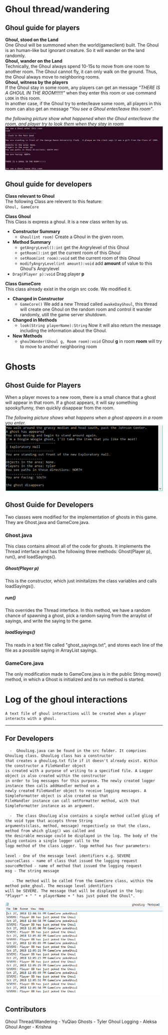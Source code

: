 # Ghoul thread/wandering  

## Ghoul guide for players  

**Ghoul, stood on the Land**  
One Ghoul will be summoned when the world(gameclient) built. The Ghoul is an human-like but ignorant creature. So it will wander on the land randomly.  
**Ghoul, wander on the Land**  
Technically, the Ghoul always spend 10-15s to move from one room to another room. The Ghoul cannot fly, it can only walk on the ground. Thus, the Ghoul always move to neighboring rooms.  
**Ghoul, witness by the players**  
If the Ghoul stay in some room, any players can get an message *"THERE IS A GHOUL IN THE ROOM!!!!!!"* when they enter this room or use command `LOOK` in this room.  
In another case, if the Ghoul try to enter/leave some room, all players in this room can also get an message *"You see a Ghoul enter/leave this room"*.  

*the following picture show what happened when the Ghoul enter/leave the room, and player try to look them when they stay in room*
![The player saw Ghoul enter the room, and try to look it; then the Ghoul leave the room](./example.png)


## Ghoul guide for developers
**Class relevant to Ghoul**  
The following Class are relevent to this feature:  
`Ghoul, GameCore`  


**Class Ghoul**  
This Class is express a ghoul. It is a new class writen by us.
 - **Constructor Summary**
   - `Ghoul(int room)` Create a Ghoul in the given room.  
 - **Method Summary**
   - `getAngryLevel():int` get the Angrylevel of this Ghoul  
   - `getRoom():int` get the current room of this Ghoul  
   - `setRoom(int room):void` set the current room of this Ghoul
   - `modifyAngryLevel(int amount):void` add **amount** of value to this Ghoul's Angrylevel  
  - `Drag(Player p):void` Drag player **p**  


**Class GameCore**  
This class already exist in the origin src code. We modified it. 
 - **Changed in Constructor**
   - `GameCore()` We add a new Thread called `awakeDayGhoul`, this thread will create one Ghoul on the random room and control it wander randomly, utill the game server shutdown. 
 - **Changed in Methods**
   - `look(String playerName):String` Now it will also return the message including the information about the Ghoul. 
 - **New Methods**
    - `ghoulWander(Ghoul g, Room room):void` Ghoul **g** in room **room** will try to move to another neighboring room




# Ghosts

## Ghost Guide for Players

When a player moves to a new room, there is a small chance that a ghost will appear in that room. If a ghost appears, it will say something spooky/funny, then quickly disappear from the room.

*The following picture shows what happens when a ghost appears in a room you enter.*
![The ghost appears, says something spooky, then disappears.](./ghost_readme_image.png)

## Ghost Guide for Developers

Two classes were modified for the implementation of ghosts in this game. They are Ghost.java and GameCore.java.

### Ghost.java
This class contains almost all of the code for ghosts. It implements the Thread interface and has the following three methods: Ghost(Player p), run(), and loadSayings().
##### Ghost(Player p)
This is the constructor, which just ininitalizes the class variables and calls loadSayings().
##### run()
This overrides the Thread interface. In this method, we have a random chance of spawning a ghost, pick a random saying from the arraylist of sayings, and write the saying to the game.
##### loadSayings()
Ths reads in a text file called "ghost_sayings.txt", and stores each line of the file as a possible saying in ArrayList<String> sayings.

### GameCore.java
The only modification made to GameCore.java is in the public String move() method, in which a Ghost is initialized and its run method is started.






# Log of the ghoul interactions
	A text file of ghoul interactions will be created when a player interacts with a ghoul.
---

## For Developers
      -	 GhoulLog.java can be found in the src folder. It comprises GhoulLog class. GhoulLog class has a constructor
	that creates a ghoulLog.txt file if it doesn't already exist. Within the constructor a FileHandler object 
	is created with a purpose of writing to a specified file. A Logger object is also created within the constructor 
	in order to log messages for this purpose. The newly created logger instance then calls addHandler method on a 
	newly created FileHandler object to receive logging messages. A SimpleFormatter object is also created so that
	FileHandler instance can call setFormatter method, with that SimpleFormatter instance as an argument.

      -  The class GhoulLog also contains a single method called glLog of the void type that accepts three String 
	arguments(class, method, message) respectively so that the class, method from which glLog() was called and 
	the desirable message could be displayed in the log. The body of the glLog contains a single logger call to the 
	logp method of the class Logger. logp method has four parameters: 

	level - One of the message level identifiers e.g. SEVERE
	sourceClass - name of class that issued the logging request
	sourceMethod - name of method that issued the logging request
	msg - The string message 
 
       - The method will be called from the GameCore class, within the method poke_ghoul. The message level identifiers
	will be SEVERE. The message that will be displayed in the log: "Player" + " " + playerName + " has just poked the Ghoul". 

![example log](./log_example.png)	

## Contributors
Ghoul Thread/Wandering - YuQiao
Ghosts - Tyler
Ghoul Logging - Aleksa
Ghoul Anger - Krishna
